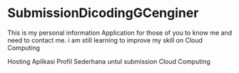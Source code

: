 # SubmissionDicodingGCenginer
This is my personal information Application for those of you to know me and need to contact me. i am still learning to improve my skill on Cloud Computing 

Hosting Aplikasi Profil Sederhana untul submission Cloud Computing 
